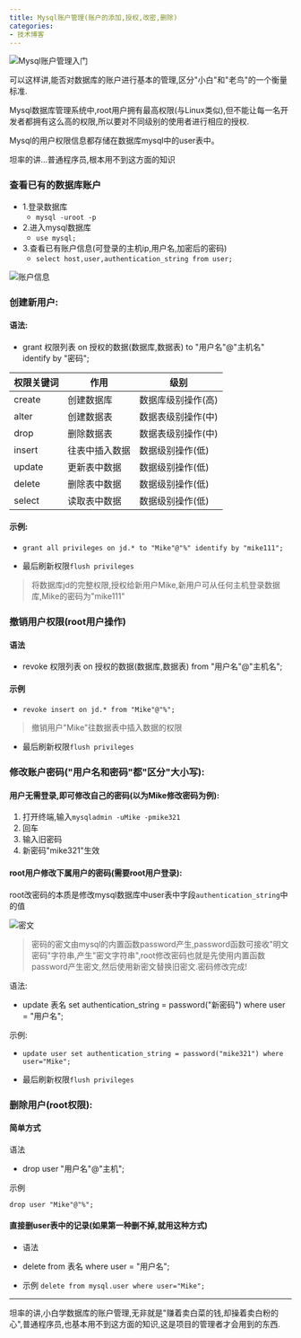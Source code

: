 ```yaml
---
title: Mysql账户管理(账户的添加,授权,改密,删除)
categories:
- 技术博客
---
```






![Mysql账户管理入门](https://v2fy.com/asset/0i/jikemiji/jikemiji-md/2020-12-26-mysql-account-1609033470000.assets/3203841-a964ab794ba64dc7.png)



可以这样讲,能否对数据库的账户进行基本的管理,区分"小白"和"老鸟"的一个衡量标准.

Mysql数据库管理系统中,root用户拥有最高权限(与Linux类似),但不能让每一名开发者都拥有这么高的权限,所以要对不同级别的使用者进行相应的授权.

Mysql的用户权限信息都存储在数据库mysql中的user表中。

坦率的讲…普通程序员,根本用不到这方面的知识

### 查看已有的数据库账户

- 1.登录数据库
    - `mysql -uroot -p`
- 2.进入mysql数据库
    - `use mysql;`
- 3.查看已有账户信息(可登录的主机ip,用户名,加密后的密码)
    - `select host,user,authentication_string from user;`


![账户信息](https://v2fy.com/asset/0i/jikemiji/jikemiji-md/2020-12-26-mysql-account-1609033470000.assets/3203841-c7d93cbefd183910.png)

### 创建新用户:
#### 语法:

- grant 权限列表 on 授权的数据(数据库,数据表) to "用户名"@"主机名" identify by "密码";



| 权限关键词 | 作用           | 级别               |
| ---------- | -------------- | ------------------ |
| create     | 创建数据库     | 数据库级别操作(高) |
| alter      | 创建数据表     | 数据表级别操作(中) |
| drop       | 删除数据表     | 数据表级别操作(中) |
| insert     | 往表中插入数据 | 数据级别操作(低)   |
| update     | 更新表中数据   | 数据级别操作(低)   |
| delete     | 删除表中数据   | 数据级别操作(低)   |
| select     | 读取表中数据   | 数据级别操作(低)   |

#### 示例:


- `grant all privileges on jd.* to "Mike"@"%" identify by "mike111";`

- 最后刷新权限`flush privileges`

>将数据库jd的完整权限,授权给新用户Mike,新用户可从任何主机登录数据库,Mike的密码为"mike111"

### 撤销用户权限(root用户操作)

#### 语法
- revoke 权限列表 on 授权的数据(数据库,数据表) from "用户名"@"主机名";

#### 示例
- `revoke insert on jd.* from "Mike"@"%";`

> 撤销用户"Mike"往数据表中插入数据的权限

- 最后刷新权限`flush privileges`

###  修改账户密码("用户名和密码"都"区分"大小写):

#### 用户无需登录,即可修改自己的密码(以为Mike修改密码为例):
1. 打开终端,输入`mysqladmin -uMike -pmike321`
2. 回车
3. 输入旧密码
4. 新密码"mike321"生效


#### root用户修改下属用户的密码(需要root用户登录):
root改密码的本质是修改mysql数据库中user表中字段`authentication_string`中的值


![密文](https://v2fy.com/asset/0i/jikemiji/jikemiji-md/2020-12-26-mysql-account-1609033470000.assets/3203841-6d31821b57810edd.png)


>密码的密文由mysql的内置函数password产生,password函数可接收"明文密码"字符串,产生"密文字符串",root修改密码也就是先使用内置函数password产生密文,然后使用新密文替换旧密文.密码修改完成!

语法:

- update 表名 set authentication_string = password("新密码") where user = "用户名";

示例:

- `update user set authentication_string = password("mike321") where user="Mike";`

- 最后刷新权限`flush privileges`

### 删除用户(root权限):
#### 简单方式
语法

- drop user "用户名"@"主机";

示例

`drop user "Mike"@"%";`

####  直接删user表中的记录(如果第一种删不掉,就用这种方式)

- 语法


- delete from 表名 where user = "用户名"; 

- 示例
`delete from mysql.user where user="Mike";`

---
坦率的讲,小白学数据库的账户管理,无非就是"赚着卖白菜的钱,却操着卖白粉的心",普通程序员,也基本用不到这方面的知识,这是项目的管理者才会用到的东西.







